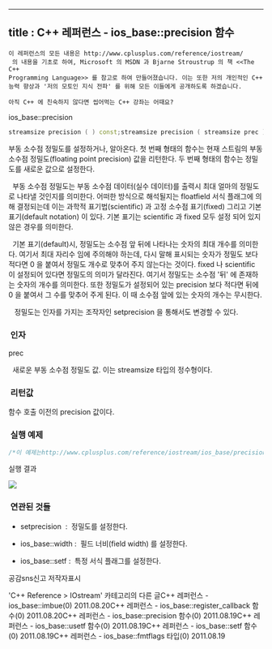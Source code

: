 ----------------
title : C++ 레퍼런스 - ios_base::precision 함수
--------------



```warning
이 레퍼런스의 모든 내용은 http://www.cplusplus.com/reference/iostream/
 의 내용을 기초로 하여, Microsoft 의 MSDN 과 Bjarne Stroustrup 의 책 <<The C++ 
Programming Language>> 를 참고로 하여 만들어졌습니다. 이는 또한 저의 개인적인 C++ 능력 향상과 '저의 모토인 지식 전파' 를 위해 모든 이들에게 공개하도록 하겠습니다.
```

```info
아직 C++ 에 친숙하지 않다면 씹어먹는 C++ 강좌는 어때요?
```

ios_base::precision




```cpp
streamsize precision ( ) const;streamsize precision ( streamsize prec );
```


부동 소수점 정밀도를 설정하거나, 알아온다.
첫 번째 형태의 함수는 현재 스트림의 부동 소수점 정밀도(floating point precision) 값을 리턴한다.
두 번째 형태의 함수는 정밀도를 새로운 값으로 설정한다.

  부동 소수점 정밀도는 부동 소수점 데이터(실수 데이터)를 출력시 최대 얼마의 정밀도로 나타낼 것인지를 의미한다. 어떠한 방식으로 해석될지는 floatfield 서식 플래그에 의해 결정되는데 이는 과학적 표기법(scientific) 과 고정 소수점 표기(fixed) 그리고 기본 표기(default notation) 이 있다. 기본 표기는 scientific 과 fixed 모두 설정 되어 있지 않은 경우를 의미한다. 

  기본 표기(default)시, 정밀도는 소수점 앞 뒤에 나타나는 숫자의 최대 개수를 의미한다. 여기서 최대 자리수 임에 주의해야 하는데, 다시 말해 표시되는 숫자가 정밀도 보다 적다면 0 을 붙여서 정밀도 개수로 맞추어 주지 않는다는 것이다. fixed 나 scientific 이 설정되어 있다면 정밀도의 의미가 달라진다. 여기서 정밀도는 소수점 '뒤' 에 존재하는 숫자의 개수를 의미한다. 또한 정밀도가 설정되어 있는 precision 보다 적다면 뒤에 0 을 붙여서 그 수를 맞추어 주게 된다. 이 때 소수점 앞에 있는 숫자의 개수는 무시한다. 

   정밀도는 인자를 가지는 조작자인 setprecision 을 통해서도 변경할 수 있다.



###  인자



prec

  새로운 부동 소수점 정밀도 값. 이는 streamsize 타입의 정수형이다.



###  리턴값




함수 호출 이전의 precision 값이다.



###  실행 예제




```cpp
/*이 예제는http://www.cplusplus.com/reference/iostream/ios_base/precision/에서 가져왔습니다.*/#include <iostream>using namespace std;int main () {    double f = 3.14159;    cout.setf(0,ios::floatfield);            // floatfield 설정 안됨    cout.precision(5);    cout << f << endl;    cout.precision(10);    cout << f << endl;    cout.setf(ios::fixed,ios::floatfield);   // floatfield 를 fixed 로 설정    cout << f << endl;    return 0;}
```


실행 결과


![](http://img1.daumcdn.net/thumb/R1920x0/?fname=http%3A%2F%2Fcfile27.uf.tistory.com%2Fimage%2F1318CA544E4E091A309789)





###  연관된 것들




* setprecision  :  정밀도를 설정한다. 

* ios_base::width
 :  필드 너비(field width) 를 설정한다. 


* ios_base::setf
 :  특정 서식 플래그를 설정한다. 






공감sns신고
저작자표시

'C++ Reference > IOstream' 카테고리의 다른 글C++ 레퍼런스 - ios_base::imbue(0)
2011.08.20C++ 레퍼런스 - ios_base::register_callback 함수(0)
2011.08.20C++ 레퍼런스 - ios_base::precision 함수(0)
2011.08.19C++ 레퍼런스 - ios_base::usetf 함수(0)
2011.08.19C++ 레퍼런스 - ios_base::setf 함수(0)
2011.08.19C++ 레퍼런스 - ios_base::fmtflags 타입(0)
2011.08.19

